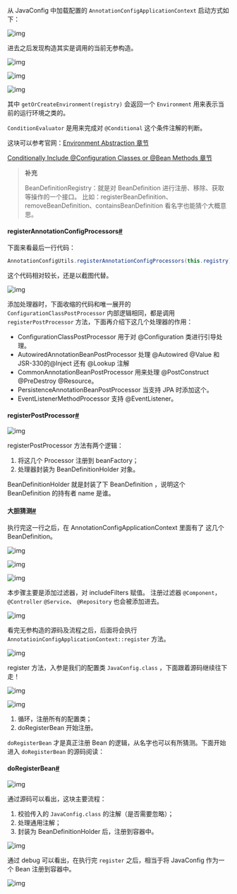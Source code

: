 从 JavaConfig 中加载配置的 `AnnotationConfigApplicationContext` 启动方式如下：

![img](pic/AnnotationConfigApplicationContext/NbaqT1-SIKlXs.png)

进去之后发现构造其实是调用的当前无参构造。

![img](pic/AnnotationConfigApplicationContext/dA7SqR-pnWaJ0.png)



![img](pic/AnnotationConfigApplicationContext/erZhOh-c50rG0.png)

![img](pic/AnnotationConfigApplicationContext/RPkIz4-hjaaG4.png)



其中 `getOrCreateEnvironment(registry)` 会返回一个 `Environment` 用来表示当前的运行环境之类的。

`ConditionEvaluator` 是用来完成对 `@Conditional` 这个条件注解的判断。

这块可以参考官网：[Environment Abstraction 章节](https://docs.spring.io/spring-framework/docs/current/reference/html/core.html#beans-environment)

[Conditionally Include @Configuration Classes or @Bean Methods 章节](https://docs.spring.io/spring-framework/docs/current/reference/html/core.html#beans-java-conditional)

> **补充**
>
> BeanDefinitionRegistry：就是对 BeanDefinition 进行注册、移除、获取等操作的一个接口。
> 比如：registerBeanDefinition、removeBeanDefinition、containsBeanDefinition 看名字也能猜个大概意思。

#### registerAnnotationConfigProcessors[#](https://www.cnblogs.com/liuzhihang/p/source-spring-6.html#registerannotationconfigprocessors)

下面来看最后一行代码：

```java
AnnotationConfigUtils.registerAnnotationConfigProcessors(this.registry);
```

这个代码相对较长，还是以截图代替。



![img](pic/AnnotationConfigApplicationContext/6wAV8a-8qbZoP.png)



添加处理器时，下面收缩的代码和唯一展开的 `ConfigurationClassPostProcessor` 内部逻辑相同，都是调用 `registerPostProcessor` 方法，下面再介绍下这几个处理器的作用：

- ConfigurationClassPostProcessor 用于对 @Configuration 类进行引导处理。
- AutowiredAnnotationBeanPostProcessor 处理 @Autowired @Value 和 JSR-330的@Inject 还有 @Lookup 注解
- CommonAnnotationBeanPostProcessor 用来处理 @PostConstruct @PreDestroy @Resource。
- PersistenceAnnotationBeanPostProcessor 当支持 JPA 时添加这个。
- EventListenerMethodProcessor 支持 @EventListener。

#### registerPostProcessor[#](https://www.cnblogs.com/liuzhihang/p/source-spring-6.html#registerpostprocessor)



![img](pic/AnnotationConfigApplicationContext/uaUJJU-bcIdE3.png)

registerPostProcessor 方法有两个逻辑：

1. 将这几个 Processor 注册到 beanFactory；
2. 处理器封装为 BeanDefinitionHolder 对象。

BeanDefinitionHolder 就是封装了下 BeanDefinition ，说明这个 BeanDefinition 的持有者 name 是谁。

#### 大胆猜测[#](https://www.cnblogs.com/liuzhihang/p/source-spring-6.html#大胆猜测)

执行完这一行之后，在 AnnotationConfigApplicationContext 里面有了 这几个 BeanDefinition。



![img](pic/AnnotationConfigApplicationContext/jMZmN5-GpjdYh.png)

![img](pic/AnnotationConfigApplicationContext/aag0Mf-hC4vg6.png)





![img](pic/AnnotationConfigApplicationContext/EjGINh-OGlb4j.png)

本步骤主要是添加过滤器，对 includeFilters 赋值。 注册过滤器 `@Component`，`@Controller` `@Service`、 `@Repository` 也会被添加进去。



![img](pic/AnnotationConfigApplicationContext/cWzzC7-zOZGjH.png)



看完无参构造的源码及流程之后，后面将会执行 `AnnotatioinConfigApplicationContext::register` 方法。



![img](pic/AnnotationConfigApplicationContext/iURj3q-YF3Fqe.png)



register 方法，入参是我们的配置类 `JavaConfig.class` ，下面跟着源码继续往下走！

![img](pic/AnnotationConfigApplicationContext/72gJH7-cF6JtX.png)

![img](pic/AnnotationConfigApplicationContext/OL9u7q-Y6NATv.png)



1. 循环，注册所有的配置类；
2. doRegisterBean 开始注册。

`doRegisterBean` 才是真正注册 Bean 的逻辑，从名字也可以有所猜测。下面开始进入 `doRegisterBean` 的源码阅读：

#### doRegisterBean[#](https://www.cnblogs.com/liuzhihang/p/source-spring-8.html#doregisterbean)

![img](pic/AnnotationConfigApplicationContext/OXRMeM-cMgaGt.png)



通过源码可以看出，这块主要流程：

1. 校验传入的 `JavaConfig.class` 的注解（是否需要忽略）；
2. 处理通用注解；
3. 封装为 BeanDefinitionHolder 后，注册到容器中。



![img](pic/AnnotationConfigApplicationContext/QfGRrs-tdXZRz.png)



通过 debug 可以看出，在执行完 `register` 之后，相当于将 JavaConfig 作为一个 Bean 注册到容器中。



![img](pic/AnnotationConfigApplicationContext/mcTElg-qWdJKu.png)























